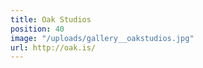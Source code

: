 ```yaml
---
title: Oak Studios
position: 40
image: "/uploads/gallery__oakstudios.jpg"
url: http://oak.is/
---
```



